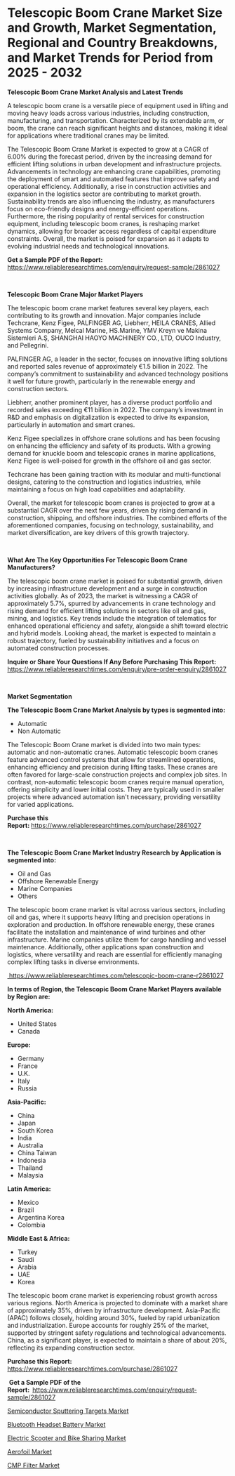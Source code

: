 <p><h1>Telescopic Boom Crane Market Size and Growth, Market Segmentation, Regional and Country Breakdowns, and Market Trends for Period from 2025 -  2032</h1></p><p><strong>Telescopic Boom Crane Market Analysis and Latest Trends</strong></p>
<p><p>A telescopic boom crane is a versatile piece of equipment used in lifting and moving heavy loads across various industries, including construction, manufacturing, and transportation. Characterized by its extendable arm, or boom, the crane can reach significant heights and distances, making it ideal for applications where traditional cranes may be limited. </p><p>The Telescopic Boom Crane Market is expected to grow at a CAGR of 6.00% during the forecast period, driven by the increasing demand for efficient lifting solutions in urban development and infrastructure projects. Advancements in technology are enhancing crane capabilities, promoting the deployment of smart and automated features that improve safety and operational efficiency. Additionally, a rise in construction activities and expansion in the logistics sector are contributing to market growth. Sustainability trends are also influencing the industry, as manufacturers focus on eco-friendly designs and energy-efficient operations. Furthermore, the rising popularity of rental services for construction equipment, including telescopic boom cranes, is reshaping market dynamics, allowing for broader access regardless of capital expenditure constraints. Overall, the market is poised for expansion as it adapts to evolving industrial needs and technological innovations.</p></p>
<p><strong>Get a Sample PDF of the Report:&nbsp;</strong> <a href="https://www.reliableresearchtimes.com/enquiry/request-sample/2861027?utm_campaign=2263&utm_medium=2&utm_source=Github&utm_content=ia&utm_term=12032025&utm_id=telescopic-boom-crane">https://www.reliableresearchtimes.com/enquiry/request-sample/2861027</a></p>
<p>&nbsp;</p>
<p><strong>Telescopic Boom Crane Major Market Players</strong></p>
<p><p>The telescopic boom crane market features several key players, each contributing to its growth and innovation. Major companies include Techcrane, Kenz Figee, PALFINGER AG, Liebherr, HEILA CRANES, Allied Systems Company, Melcal Marine, HS.Marine, YMV Kreyn ve Makina Sistemleri A.Ş, SHANGHAI HAOYO MACHINERY CO., LTD, OUCO Industry, and Pellegrini. </p><p>PALFINGER AG, a leader in the sector, focuses on innovative lifting solutions and reported sales revenue of approximately €1.5 billion in 2022. The company’s commitment to sustainability and advanced technology positions it well for future growth, particularly in the renewable energy and construction sectors. </p><p>Liebherr, another prominent player, has a diverse product portfolio and recorded sales exceeding €11 billion in 2022. The company’s investment in R&D and emphasis on digitalization is expected to drive its expansion, particularly in automation and smart cranes.</p><p>Kenz Figee specializes in offshore crane solutions and has been focusing on enhancing the efficiency and safety of its products. With a growing demand for knuckle boom and telescopic cranes in marine applications, Kenz Figee is well-poised for growth in the offshore oil and gas sector.</p><p>Techcrane has been gaining traction with its modular and multi-functional designs, catering to the construction and logistics industries, while maintaining a focus on high load capabilities and adaptability.</p><p>Overall, the market for telescopic boom cranes is projected to grow at a substantial CAGR over the next few years, driven by rising demand in construction, shipping, and offshore industries. The combined efforts of the aforementioned companies, focusing on technology, sustainability, and market diversification, are key drivers of this growth trajectory.</p></p>
<p>&nbsp;</p>
<p><strong>What Are The Key Opportunities For Telescopic Boom Crane Manufacturers?</strong></p>
<p><p>The telescopic boom crane market is poised for substantial growth, driven by increasing infrastructure development and a surge in construction activities globally. As of 2023, the market is witnessing a CAGR of approximately 5.7%, spurred by advancements in crane technology and rising demand for efficient lifting solutions in sectors like oil and gas, mining, and logistics. Key trends include the integration of telematics for enhanced operational efficiency and safety, alongside a shift toward electric and hybrid models. Looking ahead, the market is expected to maintain a robust trajectory, fueled by sustainability initiatives and a focus on automated construction processes.</p></p>
<p><strong>Inquire or Share Your Questions If Any Before Purchasing This Report:</strong> <a href="https://www.reliableresearchtimes.com/enquiry/pre-order-enquiry/2861027?utm_campaign=2263&utm_medium=2&utm_source=Github&utm_content=ia&utm_term=12032025&utm_id=telescopic-boom-crane">https://www.reliableresearchtimes.com/enquiry/pre-order-enquiry/2861027</a></p>
<p>&nbsp;</p>
<p><strong>Market Segmentation</strong></p>
<p><strong>The Telescopic Boom Crane Market Analysis by types is segmented into:</strong></p>
<p><ul><li>Automatic</li><li>Non Automatic</li></ul></p>
<p><p>The Telescopic Boom Crane market is divided into two main types: automatic and non-automatic cranes. Automatic telescopic boom cranes feature advanced control systems that allow for streamlined operations, enhancing efficiency and precision during lifting tasks. These cranes are often favored for large-scale construction projects and complex job sites. In contrast, non-automatic telescopic boom cranes require manual operation, offering simplicity and lower initial costs. They are typically used in smaller projects where advanced automation isn't necessary, providing versatility for varied applications.</p></p>
<p><strong>Purchase this Report:&nbsp;</strong><a href="https://www.reliableresearchtimes.com/purchase/2861027?utm_campaign=2263&utm_medium=2&utm_source=Github&utm_content=ia&utm_term=12032025&utm_id=telescopic-boom-crane">https://www.reliableresearchtimes.com/purchase/2861027</a></p>
<p>&nbsp;</p>
<p><strong>The Telescopic Boom Crane Market Industry Research by Application is segmented into:</strong></p>
<p><ul><li>Oil and Gas</li><li>Offshore Renewable Energy</li><li>Marine Companies</li><li>Others</li></ul></p>
<p><p>The telescopic boom crane market is vital across various sectors, including oil and gas, where it supports heavy lifting and precision operations in exploration and production. In offshore renewable energy, these cranes facilitate the installation and maintenance of wind turbines and other infrastructure. Marine companies utilize them for cargo handling and vessel maintenance. Additionally, other applications span construction and logistics, where versatility and reach are essential for efficiently managing complex lifting tasks in diverse environments.</p></p>
<p><a href="https://www.reliableresearchtimes.com/telescopic-boom-crane-r2861027?utm_campaign=2263&utm_medium=2&utm_source=Github&utm_content=ia&utm_term=12032025&utm_id=telescopic-boom-crane">&nbsp;https://www.reliableresearchtimes.com/telescopic-boom-crane-r2861027</a></p>
<p><strong>In terms of Region, the Telescopic Boom Crane Market Players available by Region are:</strong></p>
<p>
    <p> <strong> North America: </strong>
        <ul>
            <li>United States</li>
            <li>Canada</li>
        </ul>
        </p> 
    <p> <strong> Europe: </strong>
        <ul>
            <li>Germany</li>
            <li>France</li>
            <li>U.K.</li>
            <li>Italy</li>
            <li>Russia</li>
        </ul>
        </p> 
    <p> <strong> Asia-Pacific: </strong>
        <ul>
            <li>China</li>
            <li>Japan</li>
            <li>South Korea</li>
            <li>India</li>
            <li>Australia</li>
            <li>China Taiwan</li>
            <li>Indonesia</li>
            <li>Thailand</li>
            <li>Malaysia</li>
        </ul>
        </p> 
    <p> <strong> Latin America: </strong>
        <ul>
            <li>Mexico</li>
            <li>Brazil</li>
            <li>Argentina Korea</li>
            <li>Colombia</li>
        </ul>
        </p> 
    <p> <strong> Middle East & Africa: </strong>
        <ul>
            <li>Turkey</li>
            <li>Saudi</li>
            <li>Arabia</li>
            <li>UAE</li>
            <li>Korea</li>
        </ul>
    </p>
    </p>
<p><p>The telescopic boom crane market is experiencing robust growth across various regions. North America is projected to dominate with a market share of approximately 35%, driven by infrastructure development. Asia-Pacific (APAC) follows closely, holding around 30%, fueled by rapid urbanization and industrialization. Europe accounts for roughly 25% of the market, supported by stringent safety regulations and technological advancements. China, as a significant player, is expected to maintain a share of about 20%, reflecting its expanding construction sector.</p></p>
<p><strong>Purchase this Report: </strong><a href="https://www.reliableresearchtimes.com/purchase/2861027?utm_campaign=2263&utm_medium=2&utm_source=Github&utm_content=ia&utm_term=12032025&utm_id=telescopic-boom-crane">https://www.reliableresearchtimes.com/purchase/2861027</a></p>
<p>&nbsp;<strong>Get a Sample PDF of the Report:&nbsp;&nbsp;</strong><a href="https://www.reliableresearchtimes.com/enquiry/request-sample/2861027?utm_campaign=2263&utm_medium=2&utm_source=Github&utm_content=ia&utm_term=12032025&utm_id=telescopic-boom-crane">https://www.reliableresearchtimes.com/enquiry/request-sample/2861027</a></p>
<p><strong></strong></p>
<p><p><a href="https://www.linkedin.com/pulse/semiconductor-sputtering-targets-market-report-forward-looking-xhfee?utm_campaign=2263&utm_medium=2&utm_source=Github&utm_content=ia&utm_term=12032025&utm_id=telescopic-boom-crane">Semiconductor Sputtering Targets Market</a></p><p><a href="https://www.linkedin.com/pulse/whats-propelling-bluetooth-headset-battery-markets-growth-52-cagr-xface?utm_campaign=2263&utm_medium=2&utm_source=Github&utm_content=ia&utm_term=12032025&utm_id=telescopic-boom-crane">Bluetooth Headset Battery Market</a></p><p><a href="https://github.com/alablisepah/Market-Research-Report-List-1/blob/main/electric-scooter-and-bike-sharing-market.md?utm_campaign=2263&utm_medium=2&utm_source=Github&utm_content=ia&utm_term=12032025&utm_id=telescopic-boom-crane">Electric Scooter and Bike Sharing Market</a></p><p><a href="https://github.com/keeniielokl/Market-Research-Report-List-1/blob/main/aerofoil-market.md?utm_campaign=2263&utm_medium=2&utm_source=Github&utm_content=ia&utm_term=12032025&utm_id=telescopic-boom-crane">Aerofoil Market</a></p><p><a href="https://www.linkedin.com/pulse/comprehensive-cmp-filter-report-industry-analysis-growth-kygve?utm_campaign=2263&utm_medium=2&utm_source=Github&utm_content=ia&utm_term=12032025&utm_id=telescopic-boom-crane">CMP Filter Market</a></p></p>